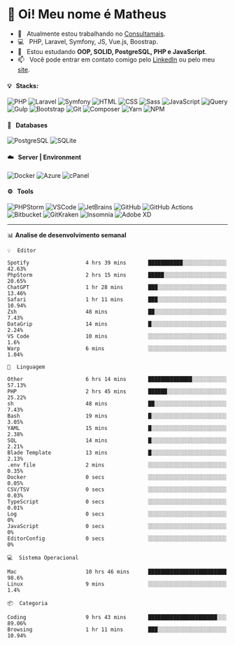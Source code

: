 # 👋 Oi! Meu nome é Matheus

- 🔭 &nbsp; Atualmente estou trabalhando no [Consultamais](https://consultamais.com.br/).
- 💻 &nbsp; PHP, Laravel, Symfony, JS, Vue.js, Boostrap.
- 🌱 &nbsp; Estou estudando **OOP, SOLID, PostgreSQL, PHP e JavaScript**.
- 📫 &nbsp; Você pode entrar em contato comigo pelo [LinkedIn](https://www.linkedin.com/in/matheuscamargoxavier/) ou pelo meu [site](https://matheuscamargo.co).

#### 💡 &nbsp; Stacks:
![PHP](https://img.shields.io/badge/-PHP-777BB4?&logo=php&logoColor=FFFFFF)
![Laravel](https://img.shields.io/badge/-Laravel-FF2D20?&logo=laravel&logoColor=FFFFFF)
![Symfony](https://img.shields.io/badge/-Symfony-000000?&logo=symfony&logoColor=FFFFFF)
![HTML](https://img.shields.io/badge/-HTML-E34F26?&logo=html5&logoColor=FFFFFF)
![CSS](https://img.shields.io/badge/-CSS-1572B6?&logo=css3&logoColor=FFFFFF)
![Sass](https://img.shields.io/badge/-Sass-CC6699?&logo=sass&logoColor=FFFFFF)
![JavaScript](https://img.shields.io/badge/-JavaScript-F7DF1E?&logo=javascript&logoColor=FFFFFF)
![jQuery](https://img.shields.io/badge/-jQuery-0769AD?&logo=jquery&logoColor=FFFFFF)
![Gulp](https://img.shields.io/badge/-Gulp-CF4647?&logo=gulp&logoColor=FFFFFF)
![Bootstrap](https://img.shields.io/badge/-Bootstrap-7952B3?&logo=bootstrap&logoColor=FFFFFF)
![Git](https://img.shields.io/badge/-Git-F05032?&logo=git&logoColor=FFFFFF)
![Composer](https://img.shields.io/badge/-Composer-885630?&logo=composer&logoColor=FFFFFF)
![Yarn](https://img.shields.io/badge/-Yarn-2C8EBB?&logo=yarn&logoColor=FFFFFF)
![NPM](https://img.shields.io/badge/-npm-CB3837?&logo=npm&logoColor=FFFFFF)

#### 💾 &nbsp; Databases
![PostgreSQL](https://img.shields.io/badge/-PostgreSQL-336791?&logo=PostgreSQL&logoColor=FFFFFF)
![SQLite](https://img.shields.io/badge/-SQLite-003B57?&logo=SQLite&logoColor=FFFFFF)

#### ☁️ &nbsp; Server | Environment
![Docker](https://img.shields.io/badge/-Docker-2496ED?&logo=docker&logoColor=FFFFFF)
![Azure](https://img.shields.io/badge/-Azure-0089D6?&logo=microsoft%20azure&logoColor=FFFFFF)
![cPanel](https://img.shields.io/badge/-cPanel-FF6C2C?&logo=cpanel&logoColor=FFFFFF)

#### ⚙️ &nbsp; Tools
![PHPStorm](https://img.shields.io/badge/-PHPStorm-000000?&logo=PHPStorm&logoColor=FFFFFF)
![VSCode](https://img.shields.io/badge/-VSCode-007ACC?&logo=Visual%20Studio%20Code&logoColor=FFFFFF) 
![JetBrains](https://img.shields.io/badge/-JetBrains-000000?&logo=jetbrains&logoColor=FFFFFF) 
![GitHub](https://img.shields.io/badge/-GitHub-181717?&logo=github&logoColor=FFFFFF) 
![GitHub Actions](https://img.shields.io/badge/-GitHub%20Actions-181717?&logo=GitHub%20Actions&logoColor=FFFFFF) 
![Bitbucket](https://img.shields.io/badge/-Bitbucket-0052CC?&logo=bitbucket&logoColor=FFFFFF)
![GitKraken](https://img.shields.io/badge/-GitKraken-179287?&logo=GitKraken&logoColor=FFFFFF)
![Insomnia](https://img.shields.io/badge/-Insomnia-5849BE?&logo=Insomnia&logoColor=FFFFFF)
![Adobe XD](https://img.shields.io/badge/-Adobe%20XD-FF61F6?&logo=adobe%20xd&logoColor=FFFFFF) 
_______

📊  **Analise de desenvolvimento semanal**
```text
💡  Editor

Spotify                  4 hrs 39 mins       ███████████░░░░░░░░░░░░░░     42.63%
PhpStorm                 2 hrs 15 mins       █████░░░░░░░░░░░░░░░░░░░░     20.65%
ChatGPT                  1 hr 28 mins        ███░░░░░░░░░░░░░░░░░░░░░░     13.46%
Safari                   1 hr 11 mins        ███░░░░░░░░░░░░░░░░░░░░░░     10.94%
Zsh                      48 mins             ██░░░░░░░░░░░░░░░░░░░░░░░      7.43%
DataGrip                 14 mins             █░░░░░░░░░░░░░░░░░░░░░░░░      2.24%
VS Code                  10 mins             ░░░░░░░░░░░░░░░░░░░░░░░░░       1.6%
Warp                     6 mins              ░░░░░░░░░░░░░░░░░░░░░░░░░      1.04%
```
```text
💬  Linguagem

Other                    6 hrs 14 mins       ██████████████░░░░░░░░░░░     57.13%
PHP                      2 hrs 45 mins       ██████░░░░░░░░░░░░░░░░░░░     25.22%
sh                       48 mins             ██░░░░░░░░░░░░░░░░░░░░░░░      7.43%
Bash                     19 mins             █░░░░░░░░░░░░░░░░░░░░░░░░      3.05%
YAML                     15 mins             █░░░░░░░░░░░░░░░░░░░░░░░░      2.38%
SQL                      14 mins             █░░░░░░░░░░░░░░░░░░░░░░░░      2.21%
Blade Template           13 mins             █░░░░░░░░░░░░░░░░░░░░░░░░      2.13%
.env file                2 mins              ░░░░░░░░░░░░░░░░░░░░░░░░░      0.35%
Docker                   0 secs              ░░░░░░░░░░░░░░░░░░░░░░░░░      0.05%
CSV/TSV                  0 secs              ░░░░░░░░░░░░░░░░░░░░░░░░░      0.03%
TypeScript               0 secs              ░░░░░░░░░░░░░░░░░░░░░░░░░      0.01%
Log                      0 secs              ░░░░░░░░░░░░░░░░░░░░░░░░░         0%
JavaScript               0 secs              ░░░░░░░░░░░░░░░░░░░░░░░░░         0%
EditorConfig             0 secs              ░░░░░░░░░░░░░░░░░░░░░░░░░         0%
```
```text
💻  Sistema Operacional

Mac                      10 hrs 46 mins      █████████████████████████      98.6%
Linux                    9 mins              ░░░░░░░░░░░░░░░░░░░░░░░░░       1.4%
```
```text
📦  Categoria

Coding                   9 hrs 43 mins       ██████████████████████░░░     89.06%
Browsing                 1 hr 11 mins        ███░░░░░░░░░░░░░░░░░░░░░░     10.94%
```
